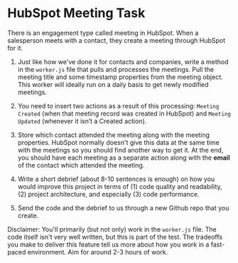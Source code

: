 # HubSpot Meeting Task

There is an engagement type called meeting in HubSpot. When a salesperson meets with a contact, they create a meeting through HubSpot for it.

1. Just like how we've done it for contacts and companies, write a method in the `worker.js` file that pulls and processes the meetings. Pull the meeting title and some timestamp properties from the meeting object. This worker will ideally run on a daily basis to get newly modified meetings.

2. You need to insert two actions as a result of this processing: `Meeting Created` (when that meeting record was created in HubSpot) and `Meeting Updated` (whenever it isn’t a Created action).

3. Store which contact attended the meeting along with the meeting properties. HubSpot normally doesn't give this data at the same time with the meetings so you should find another way to get it. At the end, you should have each meeting as a separate action along with the **email** of the contact which attended the meeting.

4. Write a short debrief (about 8-10 sentences is enough) on how you would improve this project in terms of (1) code quality and readability, (2) project architecture, and especially (3) code performance.

5. Send the code and the debrief to us through a new Github repo that you create.

Disclaimer: You'll primarily (but not only) work in the `worker.js` file. The code itself isn't very well written, but this is part of the test. The tradeoffs you make to deliver this feature tell us more about how you work in a fast-paced environment. Aim for around 2-3 hours of work.